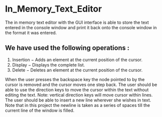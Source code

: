 # In_Memory_Text_Editor
The in memory text editor with the GUI interface is able to store the text entered in the console window and print it back onto the console window in the format it was entered.

## We have used the following operations :

1. Insertion − Adds an element at the current position of the cursor.
2. Display − Displays the complete list.
3. Delete − Deletes an element at the current position of the cursor.

 When the user presses the backspace key the node pointed to by the cursor is removed and the cursor moves one step back.
 The user should be able to use the direction keys to move the cursor within the text without editing the text. Note: vertical direction keys will move cursor within lines.
 The user should be able to insert a new line wherever she wishes in text. Note that in this project the newline is taken as a series of spaces till the current line of the window is filled.
